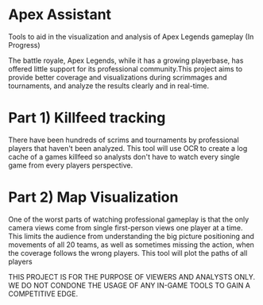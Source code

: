 # Apex Assistant
Tools to aid in the visualization and analysis of Apex Legends gameplay (In Progress)

The battle royale, Apex Legends, while it has a growing playerbase, has offered little support
for its professional community.This project aims to provide better coverage and visualizations
during scrimmages and tournaments, and analyze the results clearly and in real-time.

# Part 1) Killfeed tracking
There have been hundreds of scrims and tournaments by professional players that haven't been analyzed. This tool will use
OCR to create a log cache of a games killfeed so analysts don't have to watch every single game from every
players perspective.

# Part 2) Map Visualization
One of the worst parts of watching professional gameplay is that the only camera views come from
single first-person views one player at a time. This limits the audience from understanding the big
picture positioning and movements of all 20 teams, as well as sometimes missing the action, when the
coverage follows the wrong players. This tool will plot the paths of all players 

THIS PROJECT IS FOR THE PURPOSE OF VIEWERS AND ANALYSTS ONLY. WE DO NOT CONDONE THE USAGE OF ANY IN-GAME TOOLS TO GAIN A COMPETITIVE EDGE. 

